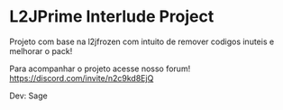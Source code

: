 # L2JPrime Interlude Project
Projeto com base na l2jfrozen com intuito de remover codigos inuteis e melhorar o pack!

Para acompanhar o projeto acesse nosso forum!
https://discord.com/invite/n2c9kd8EjQ

Dev: Sage
